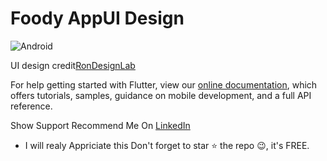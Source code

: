 # Foody AppUI Design



![Android](https://i.imgur.com/PCuOAEj.jpg)





UI design credit[RonDesignLab](https://dribbble.com/shots/6687016-Foody-Food-by-Subscription) 

For help getting started with Flutter, view our
[online documentation](https://flutter.dev/docs), which offers tutorials,
samples, guidance on mobile development, and a full API reference.


Show Support
Recommend Me On [LinkedIn](https://www.linkedin.com/in/tushar-nikam-a29a97131/) 

- I will realy Appriciate this
Don't forget to star ⭐ the repo 😉, it's FREE.
